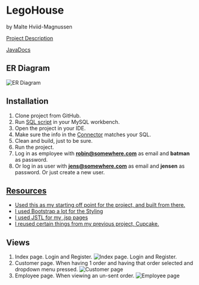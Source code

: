 # LegoHouse
by Malte Hviid-Magnussen

[Project Description](https://datsoftlyngby.github.io/dat2sem2019Spring/Modul3/LegoHus.html)

[JavaDocs](https://maltemagnussen.github.io/LegoHouse/)

## ER Diagram

![ER Diagram](https://i.imgur.com/HI05b2h.png)

## Installation

1. Clone project from GitHub.
2. Run [SQL script](/SQL%20scripts/dbInit.sql) in your MySQL workbench.
3. Open the project in your IDE.
4. Make sure the info in the [Connector](/Lego/src/main/java/malte/Model/Connector.java) matches your SQL.
5. Clean and build, just to be sure.
6. Run the project.
7. Log in as employee with **robin@somewhere.com** as email and **batman** as password.
8. Or log in as user with **jens@somewhere.com** as email and **jensen** as password. Or just create a new user.

## [Resources](https://datsoftlyngby.github.io/dat2sem2019Spring/Modul3/#resourcer)

* [Used this as my starting off point for the project, and built from there.](https://github.com/DAT2SemKode/Modul3LogInSample)
* [I used Bootstrap a lot for the Styling](https://getbootstrap.com/)
* [I used JSTL for my .jsp pages](https://github.com/datsoftlyngby/dat2sem2019Spring-module-3-pets#expression-language-el-and-java-standard-tag-library-jstl)
* [I reused certain things from my previous project, Cupcake.](https://github.com/MalteMagnussen/cupcake)

## Views


1. Index page. Login and Register. ![Index page. Login and Register.](https://i.imgur.com/wmFzal7.png)
2. Customer page. When having 1 order and having that order selected and dropdown menu pressed. ![Customer page](https://i.imgur.com/srqSq8r.png)
3. Employee page. When viewing an un-sent order. ![Employee page](https://i.imgur.com/yKEZfub.png)
